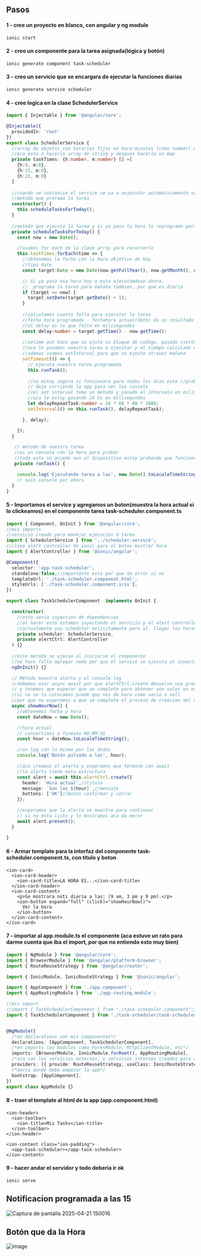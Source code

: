 ## Pasos 
#### 1 - cree un proyecto en blanco, con angular y ng module
```
ionic start
```
#### 2 - creo un componente para la tarea asignada(lógica y botón)
```
ionic generate component task-scheduler
```
#### 3 - creo un servicio que se encargara de ejecutar la funciones diarias 
```
ionic generate service scheduler
```
#### 4 - cree logica en la clase SchedulerService
```typescript
import { Injectable } from '@angular/core';

@Injectable({
  providedIn: 'root'
})
export class SchedulerService {
  //array de objetos con horarios fijos en hora:minutos (como number) en estos horarios lanzaremos la noficacion
  //era esto o hacerlo array de string y despues hacerle un map
  private taskTimes: {h:number, m:number} [] =[
    {h:9, m:0},
    {h:15, m:0},
    {h:21, m:0}
  ]
  
  //cuando se instancie el service se va a aejecutar automaticamente scheduleTasksForToday()
  //metodo que prorama la tarea
  constructor() { 
    this.scheduleTasksForToday();
  }
  
  //metodo que ejecuta la tarea y si ya paso la hora lo reprograma para el dia siguiente
  private scheduleTasksForToday() {
    const now = new Date();

    //usamos for each de la clase array para recorrerlo
    this.taskTimes.forEach(time => {
      //obtenemos la fecha con la hora objetivo de hoy
      //tipo date
      const target:Date = new Date(now.getFullYear(), now.getMonth(), now.getDate(), time.h, time.m);

      // Si ya pasó esa hora hoy o esta ejecutamdose ahora,
      //  programa la tarea para mañana tambien, por que es diaria
      if (target <= now) {
        target.setDate(target.getDate() + 1);
      }
      
      //calculamos cuanto falta para ejecutar la tarea
      //fecha hora programada - fechahora actual(date) da un resultado tipo number
      //el delay es lo que falta en milisegundos
      const delay:number = target.getTime() - now.getTime();
      
      //setime out hace que se ejute un bloque de codigo, pasado cierto tipo  en milsegundos
      //aca le pasamos nuestra tarea a ejecutar y el tiempo calculado en delay que debe esperar
      //ademas usamos setInterval para que se ejeute otravez mañana
      setTimeout(() => {
        // ejecuta nuestra tarea programada
        this.runTask(); 
        
        //no estoy segura si funcionara para todos los dias esto //probando.. 
        // dejo corriendo la app para ver los console
        //el set interval toma un metodo y pasado el intervalo en milisegundos ejecuta el metodo
        //aca le estoy pasando 24 hs en milisegundos
        let delayRepeatTask:number = 24 * 60 * 60 * 1000;
        setInterval(() => this.runTask(), delayRepeatTask);

      }, delay);

    });
  }

   // metodo de nuestra tarea
   //es un console con la hora para probar 
   //todo esto no accede aun al dispositivo estoy probando que funcione y despues lo adapto
   private runTask() {

    console.log('Ejecutando tarea a las', new Date().toLocaleTimeString());
    // solo console por ahora
  }
}

```

#### 5 - Importamos el service  y agregamos un boton(muestra la hora actual si lo clickeamos) en el componente tarea task-scheduler.component.ts

```typescript
import { Component, OnInit } from '@angular/core';
//mis imports 
//servicio creado para manejar ejecucion d tarea
import { SchedulerService } from '../scheduler.service';
//clase alert controller de ionic para el boton mostrar hora
import { AlertController } from '@ionic/angular';

@Component({
  selector: 'app-task-scheduler',
  standalone:false,//importante esto por que da error si no 
  templateUrl: './task-scheduler.component.html',
  styleUrls: ['./task-scheduler.component.scss'],
})

export class TaskSchedulerComponent  implements OnInit {

  constructor(
    //esto seria inyeccion de dependencias 
    //al hacer esto estamos inyectando el servicio y el alert controller
    //actualmente uso scheduler exlisitamente pero al  llegar los horarios del array lanza l console.log 
    private scheduler: SchedulerService,
    private alertCtrl: AlertController
  ) {}
  
  //este metodo se ejecua al iniciarse el componente
  //no hace falta agregar nada por que el service se ejecuta al inyectarlo
  ngOnInit() {}

  // Método muestra alerta y el console.log
  //debemos usar async await por que alertCtrl.create devuelve una promesa, 
  // y tenemos que esperar que se complete para obtener unn valor en este caso la hora
  //si no se lo colocamos puede que nos de hora como vacio o null
  //por que no esperamos a que se complete el proceso de creacion del objeto alerta
  async showHourNow() {
    //obtenemos fecha y hora
    const dateNow = new Date();

    //hora actual
    // convertimos a formato HH:MM:SS
    const hour = dateNow.toLocaleTimeString();  

    //un log con lo mismo por las dudas
    console.log('Botón pulsado a las', hour);

    //aca creamos el alerta y esperamos que termine con await
    //la alerta tiene esta estructura
    const alert = await this.alertCtrl.create({
      header: 'Hora actual',//titulo
      message: `Son las ${hour}`,//mensaje
      buttons: ['OK']//boton confirmar y cerrar
    });

    //esperamos que la alerta se muestre para continuar
    // si no esta listo y lo mostramos aca da eeror
    await alert.present();
  }

}

```

#### 6 - Armar template para la interfaz del componente task-scheduler.component.ts, con titulo y boton
```ionic
<ion-card>
  <ion-card-header>
    <ion-card-title>LA HORA ES...</ion-card-title>
  </ion-card-header>
  <ion-card-content>
    <p>Se mostrara noti diaria a las: (9 am, 3 pm y 9 pm).</p>
    <ion-button expand="full" (click)="showHourNow()">
      Ver la hora
    </ion-button>
  </ion-card-content>
</ion-card>

```
#### 7 - importar al app.module.ts el componente (aca estuve un rato para darme cuenta que iba el import, por que no entiendo esto muy bien)
```typescript
import { NgModule } from '@angular/core';
import { BrowserModule } from '@angular/platform-browser';
import { RouteReuseStrategy } from '@angular/router';

import { IonicModule, IonicRouteStrategy } from '@ionic/angular';

import { AppComponent } from './app.component';
import { AppRoutingModule } from './app-routing.module';

//mis import
//import { TaskSchedulerComponent } from "./task-scheduler.component";//no anda ver que pasa
import { TaskSchedulerComponent } from './task-scheduler/task-scheduler.component';


@NgModule({
  /*en declarations van mis componentes*/
  declarations: [AppComponent, TaskSchedulerComponent],
  /*en imports los modulos como FormsModule, HttpClientModule, etc*/
  imports: [BrowserModule, IonicModule.forRoot(), AppRoutingModule],
  /*aca van los servicios externos, o servicios internos creados para usar info entre componentes*/
  providers: [{ provide: RouteReuseStrategy, useClass: IonicRouteStrategy, }],
  /*marca donde debe empezar la app*/
  bootstrap: [AppComponent],
})
export class AppModule {}

```

#### 8 - traer el template al html de la app (app.component.html)
```
<ion-header>
  <ion-toolbar>
    <ion-title>Mis Tasks</ion-title>
  </ion-toolbar>
</ion-header>

<ion-content class="ion-padding">
  <app-task-scheduler></app-task-scheduler>
</ion-content>
```
#### 9 - hacer andar el servidor y todo deberia ir ok 
```
ionic serve
```
## Notificacion programada a las 15
![Captura de pantalla 2025-04-21 150016](https://github.com/user-attachments/assets/3e3104db-8043-424a-89e3-70d009201000)

## Botón que da la Hora
![image](https://github.com/user-attachments/assets/5933b5c2-8cef-467b-945d-0effaa2bf7d3)


